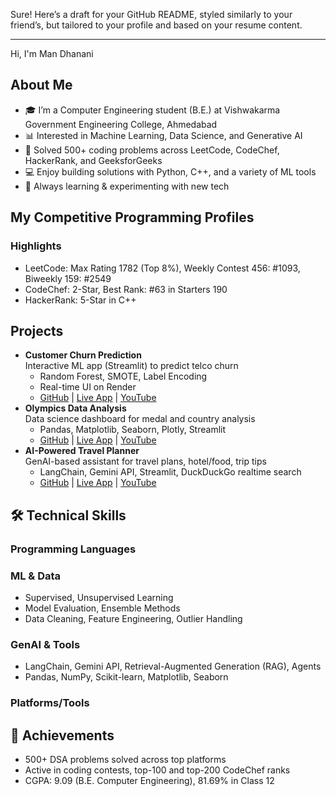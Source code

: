 Sure! Here’s a draft for your GitHub README, styled similarly to your friend’s, but tailored to your profile and based on your resume content.

---
Hi, I'm Man Dhanani 

  



 
 


##  About Me




- 🎓 I’m a Computer Engineering student (B.E.) at Vishwakarma Government Engineering College, Ahmedabad
- 📊 Interested in Machine Learning, Data Science, and Generative AI
- 🏅 Solved 500+ coding problems across LeetCode, CodeChef, HackerRank, and GeeksforGeeks
- 💻 Enjoy building solutions with Python, C++, and a variety of ML tools
- 🚀 Always learning & experimenting with new tech

##  My Competitive Programming Profiles








### Highlights

- LeetCode: Max Rating 1782 (Top 8%), Weekly Contest 456: #1093, Biweekly 159: #2549
- CodeChef: 2-Star, Best Rank: #63 in Starters 190
- HackerRank: 5-Star in C++

##  Projects

- **Customer Churn Prediction**  
  Interactive ML app (Streamlit) to predict telco churn  
  - Random Forest, SMOTE, Label Encoding  
  - Real-time UI on Render  
  - [GitHub](#) | [Live App](#) | [YouTube](#)
- **Olympics Data Analysis**  
  Data science dashboard for medal and country analysis  
  - Pandas, Matplotlib, Seaborn, Plotly, Streamlit  
  - [GitHub](#) | [Live App](#) | [YouTube](#)
- **AI-Powered Travel Planner**  
  GenAI-based assistant for travel plans, hotel/food, trip tips  
  - LangChain, Gemini API, Streamlit, DuckDuckGo realtime search  
  - [GitHub](#) | [Live App](#) | [YouTube](#)

## 🛠 Technical Skills

### Programming Languages


  
  
  
  


### ML & Data

- Supervised, Unsupervised Learning
- Model Evaluation, Ensemble Methods
- Data Cleaning, Feature Engineering, Outlier Handling

### GenAI & Tools

- LangChain, Gemini API, Retrieval-Augmented Generation (RAG), Agents
- Pandas, NumPy, Scikit-learn, Matplotlib, Seaborn

### Platforms/Tools


  
  
  
  


## 🌱 Achievements

- 500+ DSA problems solved across top platforms
- Active in coding contests, top-100 and top-200 CodeChef ranks
- CGPA: 9.09 (B.E. Computer Engineering), 81.69% in Class 12

